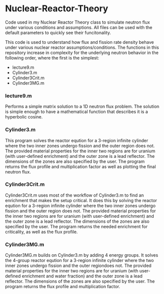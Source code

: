 # Nuclear-Reactor-Theory
Code used in my Nuclear Reactor Theory class to simulate neutron flux under various conditions and assumptions. All files can be used with the default parameters to quickly see their funcitonality.

This code is used to understand how flux and fission rate density behave under various nuclear reactor assumptions/conditions. The functions in this repository increase in complexity for the underlying neutron behavior in the following order, where the first is the simplest:
- lecture9.m
- Cylinder3.m
- Cylinder3Crit.m
- Cylinder3MG.m

### lecture9.m
Performs a simple matrix solution to a 1D neutron flux problem. The solution is simple enough to have a mathematical function that describes it is a hyperbolic cosine.

### Cylinder3.m
This program solves the reactor eqution for a 3-region infinite cylinder where the two inner zones undergo fission and the outer region does not. The provided material properties for the inner two regions are for uranium (with user-defined enrichment) and the outer zone is a lead reflector. The dimensions of the zones are also specified by the user. The program returns the flux profile and multiplication factor as well as plotting the final neutron flux.

### Cylinder3Crit.m
Cylinder3Crit.m uses most of the workflow of Cylinder3.m to find an enrichment that makes the setup critical. It does this by solving the reactor eqution for a 3-region infinite cylinder where the two inner zones undergo fission and the outer region does not. The provided material properties for the inner two regions are for uranium (with user-defined enrichment) and the outer zone is a lead reflector. The dimensions of the zones are also specified by the user. The program returns the needed enrichment for criticality, as well as the flux profile. 

### Cylinder3MG.m
Cylinder3MG.m builds on Cylinder3.m by adding 4 energy groups. It solves the 4-group reactor eqution for a 3-region infinite cylinder where the two inner zones undergo fission and the outer regiondoes not. The provided material properties for the inner two regions are for uranium (with user-defined enrichment and water fraction) and the outer zone is a lead reflector. The dimensions of the zones are also specified by the user. The program returns the flux profile and multiplication factor.
